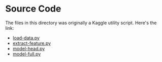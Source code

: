 # Source Code
The files in this directory was originally a Kaggle utility script. Here's the link:
* [load-data.py](https://www.kaggle.com/ilhamfp31/load-data)
* [extract-feature.py](https://www.kaggle.com/ilhamfp31/extract-feature)
* [model-head.py](https://www.kaggle.com/ilhamfp31/model-head)
* [model-full.py](https://www.kaggle.com/ilhamfp31/model-full)